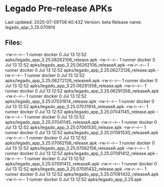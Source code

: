 # Legado Pre-release APKs
Last updated: 2025-07-09T06:40:43Z
Version: beta
Release name: legado_app_3.25.070914
## Files:
-rw-r--r-- 1 runner docker 0 Jul 13 12:52 apks/legado_app_3.25.06262106_release.apk
-rw-r--r-- 1 runner docker 0 Jul 13 12:52 apks/legado_app_3.25.06262106_releaseA.apk
-rw-r--r-- 1 runner docker 0 Jul 13 12:52 apks/legado_app_3.25.06272126_release.apk
-rw-r--r-- 1 runner docker 0 Jul 13 12:52 apks/legado_app_3.25.06272126_releaseA.apk
-rw-r--r-- 1 runner docker 0 Jul 13 12:52 apks/legado_app_3.25.06291358_release.apk
-rw-r--r-- 1 runner docker 0 Jul 13 12:52 apks/legado_app_3.25.06291358_releaseA.apk
-rw-r--r-- 1 runner docker 0 Jul 13 12:52 apks/legado_app_3.25.07031914_release.apk
-rw-r--r-- 1 runner docker 0 Jul 13 12:52 apks/legado_app_3.25.07031914_releaseA.apk
-rw-r--r-- 1 runner docker 0 Jul 13 12:52 apks/legado_app_3.25.07041145_release.apk
-rw-r--r-- 1 runner docker 0 Jul 13 12:52 apks/legado_app_3.25.07041145_releaseA.apk
-rw-r--r-- 1 runner docker 0 Jul 13 12:52 apks/legado_app_3.25.07061530_release.apk
-rw-r--r-- 1 runner docker 0 Jul 13 12:52 apks/legado_app_3.25.07061530_releaseA.apk
-rw-r--r-- 1 runner docker 0 Jul 13 12:52 apks/legado_app_3.25.07062156_release.apk
-rw-r--r-- 1 runner docker 0 Jul 13 12:52 apks/legado_app_3.25.07062156_releaseA.apk
-rw-r--r-- 1 runner docker 0 Jul 13 12:52 apks/legado_app_3.25.07091412_release.apk
-rw-r--r-- 1 runner docker 0 Jul 13 12:52 apks/legado_app_3.25.07091412_releaseA.apk
-rw-r--r-- 1 runner docker 0 Jul 13 12:52 apks/legado_app_3.25.07091432_release.apk
-rw-r--r-- 1 runner docker 0 Jul 13 12:52 apks/legado_app_3.25.07091432_releaseA.apk
-rw-r--r-- 1 runner docker 0 Jul 13 12:52 apks/legado_app_3.25.apk
